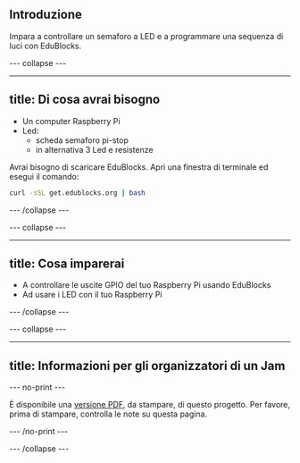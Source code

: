 ## Introduzione

Impara a controllare un semaforo a LED e a programmare una sequenza di luci con EduBlocks.

\--- collapse \---

* * *

## title: Di cosa avrai bisogno

- Un computer Raspberry Pi
- Led: 
    - scheda semaforo pi-stop
    - in alternativa 3 Led e resistenze

Avrai bisogno di scaricare EduBlocks. Apri una finestra di terminale ed esegui il comando:

```bash
curl -sSL get.edublocks.org | bash
```

\--- /collapse \---

\--- collapse \---

* * *

## title: Cosa imparerai

- A controllare le uscite GPIO del tuo Raspberry Pi usando EduBlocks
- Ad usare i LED con il tuo Raspberry Pi

\--- /collapse \---

\--- collapse \---

* * *

## title: Informazioni per gli organizzatori di un Jam

\--- no-print \---

È disponibile una [versione PDF](https://github.com/raspberrypilearning/jam-worksheets/raw/master/pdf/Traffic-Lights-EduBlocks.pdf), da stampare, di questo progetto. Per favore, prima di stampare, controlla le note su questa pagina.

\--- /no-print \---

\--- /collapse \---